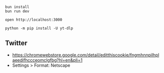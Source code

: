 ```
bun install
bun run dev
```

```
open http://localhost:3000
```

```
python -m pip install -U yt-dlp
```

## Twitter

- https://chromewebstore.google.com/detail/editthiscookie/fngmhnnpilhplaeedifhccceomclgfbg?hl=en&pli=1
- Settings > Format: Netscape

